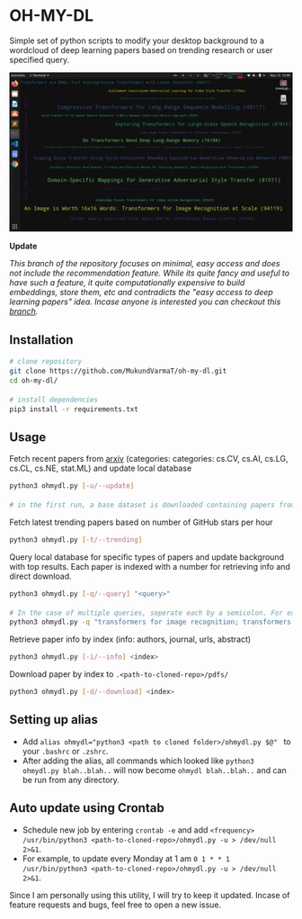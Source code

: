 # OH-MY-DL

Simple set of python scripts to modify your desktop background to a wordcloud of deep learning papers based on trending research or user specified query.

![](teaser.png)

**Update**

*This branch of the repository focuses on minimal, easy access and does not include the recommendation feature. While its quite fancy and useful to have such a feature, it quite computationally expensive to build embeddings, store them, etc and contradicts the "easy access to deep learning papers" idea. Incase anyone is interested you can checkout this [branch](https://github.com/MukundVarmaT/oh-my-dl/tree/with-reco).*

## Installation

```bash
# clone repository
git clone https://github.com/MukundVarmaT/oh-my-dl.git
cd oh-my-dl/

# install dependencies
pip3 install -r requirements.txt
```
## Usage

Fetch recent papers from [arxiv](https://arxiv.org) (categories: categories: cs.CV, cs.AI, cs.LG, cs.CL, cs.NE, stat.ML) and update local database

```bash
python3 ohmydl.py [-u/--update]

# in the first run, a base dataset is downloaded containing papers from 2018 and stored locally!
```

Fetch latest trending papers based on number of GitHub stars per hour

```bash
python3 ohmydl.py [-t/--trending]
```

Query local database for specific types of papers and update background with top results. Each paper is indexed with a number for retrieving info and direct download.

```bash
python3 ohmydl.py [-q/--query] "<query>"

# In the case of multiple queries, seperate each by a semicolon. For example: 
python3 ohmydl.py -q "transformers for image recognition; transformers for long range sequence modelling;"
```

Retrieve paper info by index (info: authors, journal, urls, abstract)

```bash
python3 ohmydl.py [-i/--info] <index>
```

Download paper by index to `.<path-to-cloned-repo>/pdfs/`

```bash
python3 ohmydl.py [-d/--download] <index>
```

## Setting up alias

- Add `alias ohmydl="python3 <path to cloned folder>/ohmydl.py $@" ` to your `.bashrc` or `.zshrc`. 
- After adding the alias, all commands which looked like `python3 ohmydl.py blah..blah..` will now become `ohmydl blah..blah..` and can be run from any directory. 

## Auto update using Crontab

- Schedule new job by entering `crontab -e` and add `<frequency> /usr/bin/python3 <path-to-cloned-repo>/ohmydl.py -u > /dev/null 2>&1`. 
- For example, to update every Monday at 1 am `0 1 * * 1 /usr/bin/python3 <path-to-cloned-repo>/ohmydl.py -u > /dev/null 2>&1`.

Since I am personally using this utility, I will try to keep it updated. Incase of feature requests and bugs, feel free to open a new issue.